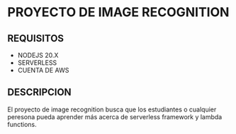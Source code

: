 # PROYECTO DE IMAGE RECOGNITION 
## REQUISITOS
- NODEJS 20.X
- SERVERLESS
- CUENTA DE AWS 
## DESCRIPCION
El proyecto de image recognition busca que los estudiantes o cualquier peresona pueda aprender más acerca de serverless framework y lambda functions.
